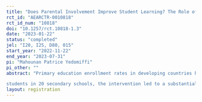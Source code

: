 ```yaml
---
title: "Does Parental Involvement Improve Student Learning? The Role of Monitoring"
rct_id: "AEARCTR-0010818"
rct_id_num: "10818"
doi: "10.1257/rct.10818-1.3"
date: "2023-01-22"
status: "completed"
jel: "I20, I25, D80, 015"
start_year: "2022-11-22"
end_year: "2023-07-31"
pi: "Mahounan Patrice Yedomiffi"
pi_other: ""
abstract: "Primary education enrollment rates in developing countries have increased significantly over the past few decades, but secondary school completion rates still lag far behind. This study presents the findings of a randomized controlled trial I conducted in Benin investigating the effects of providing parents with information about their role in their child’s education through weekly phone calls. Including 2,094 8th-grade
students in 20 secondary schools, the intervention led to a substantial 6 percent increase in grade completion. This stems from a statistically significant 0.11 standard deviation increase in year-end GPA, driven by STEM subjects. The intervention benefits academically weaker students, elevating their likelihood of progression by 33 percent. Educational improvements are due to heightened parental awareness regarding their child’s academic performance, augmented parental involvement at school and home, and reductions in household child chores. These results offer a promising and extremely cost-effective strategy to improve educational outcomes."
layout: registration
---
```


